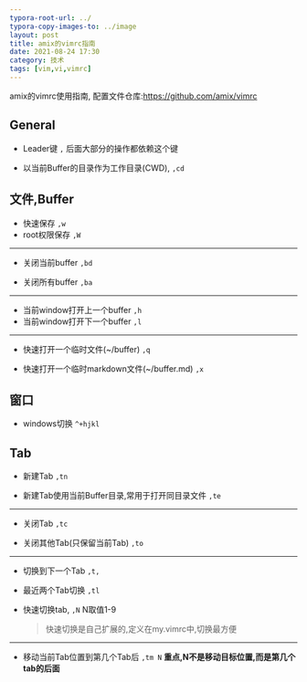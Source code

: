 ```yaml
---
typora-root-url: ../
typora-copy-images-to: ../image
layout: post
title: amix的vimrc指南
date: 2021-08-24 17:30
category: 技术
tags: [vim,vi,vimrc]
---
```


amix的vimrc使用指南, 配置文件仓库:<https://github.com/amix/vimrc>



## General

* Leader键 `,` 后面大部分的操作都依赖这个键

* 以当前Buffer的目录作为工作目录(CWD), `,cd`

  

## 文件,Buffer

* 快速保存 `,w`
* root权限保存 `,W`

<hr/>

* 关闭当前buffer `,bd`

* 关闭所有buffer `,ba`

<hr/>

* 当前window打开上一个buffer `,h`
* 当前window打开下一个buffer `,l`

<hr/>

* 快速打开一个临时文件(~/buffer) `,q`

* 快速打开一个临时markdown文件(~/buffer.md) `,x`

  

## 窗口

* windows切换 `^+hjkl`

  

## Tab

* 新建Tab `,tn`

* 新建Tab使用当前Buffer目录,常用于打开同目录文件 `,te`


<hr/>

* 关闭Tab `,tc`

* 关闭其他Tab(只保留当前Tab) `,to`


<hr/>

* 切换到下一个Tab `,t,`

* 最近两个Tab切换 `,tl`

* 快速切换tab, `,N`  N取值1-9 

  > 快速切换是自己扩展的,定义在my.vimrc中,切换最方便


<hr/>

* 移动当前Tab位置到第几个Tab后 `,tm N`  **重点,N不是移动目标位置,而是第几个tab的后面**



